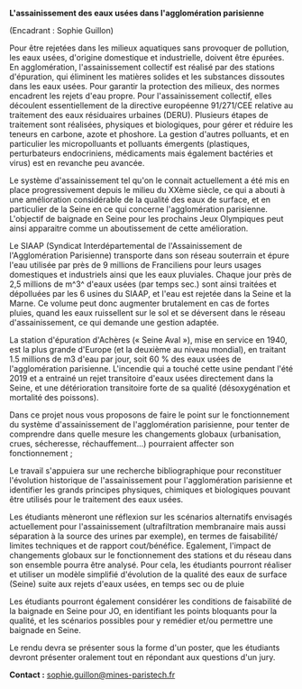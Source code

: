 **L'assainissement des eaux usées dans l'agglomération parisienne**

(Encadrant : Sophie Guillon)

Pour être rejetées dans les milieux aquatiques sans provoquer de
pollution, les eaux usées, d'origine domestique et industrielle, doivent
être épurées. En agglomération, l'assainissement collectif est réalisé
par des stations d'épuration, qui éliminent les matières solides et les
substances dissoutes dans les eaux usées. Pour garantir la protection
des milieux, des normes encadrent les rejets d'eau propre. Pour
l'assainissement collectif, elles découlent essentiellement de la
directive européenne 91/271/CEE relative au traitement des eaux
résiduaires urbaines (DERU). Plusieurs étapes de traitement sont
réalisées, physiques et biologiques, pour gérer et réduire les teneurs
en carbone, azote et phoshore. La gestion d'autres polluants, et en
particulier les micropolluants et polluants émergents (plastiques,
perturbateurs endocriniens, médicaments mais également bactéries et
virus) est en revanche peu avancée.

Le système d'assainissement tel qu'on le connait actuellement a été mis
en place progressivement depuis le milieu du XXème siècle, ce qui a
abouti à une amélioration considérable de la qualité des eaux de
surface, et en particulier de la Seine en ce qui concerne
l'agglomération parisienne. L'objectif de baignade en Seine pour les
prochains Jeux Olympiques peut ainsi apparaitre comme un aboutissement
de cette amélioration.

Le SIAAP (Syndicat Interdépartemental de l'Assainissement de
l'Agglomération Parisienne) transporte dans son réseau souterrain et
épure l'eau utilisée par près de 9 millions de Franciliens pour leurs
usages domestiques et industriels ainsi que les eaux pluviales. Chaque
jour près de 2,5 millions de m^3^ d'eaux usées (par temps sec.) sont
ainsi traitées et dépolluées par les 6 usines du SIAAP, et l'eau est
rejetée dans la Seine et la Marne. Ce volume peut donc augmenter
brutalement en cas de fortes pluies, quand les eaux ruissellent sur le
sol et se déversent dans le réseau d'assainissement, ce qui demande une
gestion adaptée.

La station d'épuration d'Achères (« Seine Aval »), mise en service en
1940, est la plus grande d'Europe (et la deuxième au niveau mondial), en
traitant 1.5 millions de m3 d'eau par jour, soit 60 % des eaux usées de
l'agglomération parisienne. L'incendie qui a touché cette usine pendant
l'été 2019 et a entrainé un rejet transitoire d'eaux usées directement
dans la Seine, et une détérioration transitoire forte de sa qualité
(désoxygénation et mortalité des poissons).

Dans ce projet nous vous proposons de faire le point sur le
fonctionnement du système d'assainissement de l'agglomération
parisienne, pour tenter de comprendre dans quelle mesure les changements
globaux (urbanisation, crues, sécheresse, réchauffement...) pourraient
affecter son fonctionnement ;

Le travail s'appuiera sur une recherche bibliographique pour
reconstituer l\'évolution historique de l'assainissement pour
l'agglomération parisienne et identifier les grands principes physiques,
chimiques et biologiques pouvant être utilisés pour le traitement des
eaux usées.

Les étudiants mèneront une réflexion sur les scénarios alternatifs
envisagés actuellement pour l'assainissement (ultrafiltration
membranaire mais aussi séparation à la source des urines par exemple),
en termes de faisabilité/ limites techniques et de rapport
cout/bénéfice. Egalement, l'impact de changements globaux sur le
fonctionnement des stations et du réseau dans son ensemble pourra être
analysé. Pour cela, les étudiants pourront réaliser et utiliser un
modèle simplifié d'évolution de la qualité des eaux de surface (Seine)
suite aux rejets d'eaux usées, en temps sec ou de pluie

Les étudiants pourront également considérer les conditions de
faisabilité de la baignade en Seine pour JO, en identifiant les points
bloquants pour la qualité, et les scénarios possibles pour y remédier
et/ou permettre une baignade en Seine.

Le rendu devra se présenter sous la forme d'un poster, que les étudiants
devront présenter oralement tout en répondant aux questions d'un jury.

**Contact :**
[sophie.guillon\@mines-paristech.fr](mailto:sophie.guillon@mines-paristech.fr)

